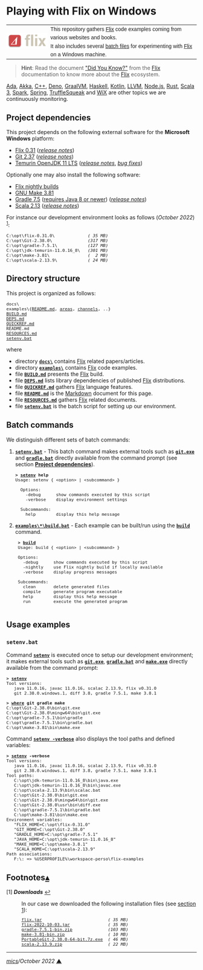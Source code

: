 # <span id="top">Playing with Flix on Windows</span>

<table style="font-family:Helvetica,Arial;font-size:14px;line-height:1.6;">
  <tr>
  <td style="border:0;padding:0 8px 0 0;min-width:25%;"><a href="https://flix.dev/" rel="external"><img src="./docs/images/flix-logo.png" width="160" alt="Flix project"/></a></td>
  <td style="border:0;padding:0;vertical-align:text-top;">This repository gathers <a href="https://flix.dev/" rel="external">Flix</a> code examples coming from various websites and books.<br/>
  It also includes several <a href="https://en.wikibooks.org/wiki/Windows_Batch_Scripting" rel="external">batch files</a> for experimenting with <a href="https://flix.dev/" rel="external">Flix</a> on a Windows machine.
  </td>
  </tr>
</table>

> **Hint**: Read the document <a href="https://github.com/flix/flix/blob/master/docs/DIDYOUKNOW.md">"Did You Know?"</a> from the <a href="https://flix.dev/" rel="external">Flix</a> documentation to know more about the <a href="https://flix.dev/" rel="external">Flix</a> ecosystem.

[Ada][ada_examples], [Akka][akka_examples], [C++][cpp_examples], [Deno][deno_examples], [GraalVM][graalvm_examples], [Haskell][haskell_examples], [Kotlin][kotlin_examples], [LLVM][llvm_examples], [Node.js][nodejs_examples], [Rust][rust_examples], [Scala 3][scala3_examples], [Spark][spark_examples], [Spring][spring_examples], [TruffleSqueak][trufflesqueak_examples] and [WiX][wix_examples] are other topics we are continuously monitoring.

## <span id="proj_deps">Project dependencies</span>

This project depends on the following external software for the **Microsoft Windows** platform:

- [Flix 0.31][flix_downloads] ([*release notes*][flix_relnotes])
- [Git 2.37][git_downloads] ([*release notes*][git_relnotes])
- [Temurin OpenJDK 11 LTS][temurin_opendjk11] ([*release notes*][temurin_opendjk11_relnotes], [*bug fixes*][temurin_opendjk11_bugfixes])

Optionally one may also install the following software:

- [Flix nightly builds](https://flix.dev/nightly/)
- [GNU Make 3.81][make_install]
- [Gradle 7.5][gradle_install] ([requires Java 8 or newer][gradle_compatibility]) ([*release notes*][gradle_relnotes])
- [Scala 2.13][scala_download] ([*release notes*][scala_relnotes])

For instance our development environment looks as follows (*October 2022*) <sup id="anchor_01">[1](#footnote_01)</sup>:

<pre style="font-size:80%;">
C:\opt\flix-0.31.0\             <i>( 35 MB)</i>
C:\opt\Git-2.38.0\              <i>(317 MB)</i>
C:\opt\gradle-7.5.1\            <i>(127 MB)</i>
C:\opt\jdk-temurin-11.0.16_8\   <i>(301 MB)</i>
C:\opt\make-3.81\               <i>(  2 MB)</i>
C:\opt\scala-2.13.9\            <i>( 24 MB)</i>
</pre>

## <span id="structure">Directory structure</span>

This project is organized as follows:

<pre style="font-size:80%;">
docs\
examples\{<a href="./examples/README.md">README.md</a>, <a href="./examples/areas/">areas</a>, <a href="./examples/channels/">channels</a>, ..}
<a href="BUILD.md">BUILD.md</a>
<a href="DEPS.md">DEPS.md</a>
<a href="QUICKREF.md">QUICKREF.md</a>
README.md
<a href="RESOURCES.md">RESOURCES.md</a>
<a href="setenv.bat">setenv.bat</a>
</pre>

where

- directory [**`docs\`**](docs/) contains [Flix] related papers/articles.
- directory [**`examples\`**](examples/) contains [Flix] code examples.
- file [**`BUILD.md`**](BUILD.md) presents the [Flix] build.
- file [**`DEPS.md`**](DEPS.md) lists library dependencies of published [Flix] distributions.
- file [**`QUICKREF.md`**](QUICKREF.md) gathers [Flix] language features.
- file [**`README.md`**](README.md) is the [Markdown][github_markdown] document for this page.
- file [**`RESOURCES.md`**](RESOURCES.md) gathers [Flix] related documents.
- file [**`setenv.bat`**](setenv.bat) is the batch script for setting up our environment.

## <span id="commands">Batch commands</span>

We distinguish different sets of batch commands:

1. [**`setenv.bat`**](setenv.bat) - This batch command makes external tools such as [**`git.exe`**][git_userguide] and [**`gradle.bat`**][gradle_cli] directly available from the command prompt (see section [**Project dependencies**](#proj_deps)).

   <pre style="font-size:80%;">
   <b>&gt; <a href="./setenv.bat">setenv</a> help</b>
   Usage: setenv { &lt;option&gt; | &lt;subcommand&gt; }
   &nbsp;
     Options:
       -debug      show commands executed by this script
       -verbose    display environment settings
   &nbsp;
     Subcommands:
       help        display this help message
   </pre>

2. [**`examples\*\build.bat`**](examples/areas/build.bat) - Each example can be built/run using the [**`build`**](examples/areas/build.bat) command.<br/>

    <pre style="font-size:80%;">
    <b>&gt; <a href="examples/Factorial/build.bat">build</a></b>
    Usage: build { &lt;option&gt; | &lt;subcommand&gt; }
    &nbsp;
    Options:
      -debug      show commands executed by this script
      -nightly    use Flix nightly build if locally available
      -verbose    display progress messages
    &nbsp;
    Subcommands:
      clean       delete generated files
      compile     generate program executable
      help        display this help message
      run         execute the generated program
    </pre>

## <span id="usage">Usage examples</span>

### `setenv.bat`

Command [**`setenv`**](setenv.bat) is executed once to setup our development environment; it makes external tools such as [**`git.exe`**][git_userguide], [**`gradle.bat`**][gradle_cli] and [**`make.exe`**][make_cli] directly available from the command prompt:

<pre style="font-size:80%;">
<b>&gt; <a href="setenv.bat">setenv</a></b>
Tool versions:
   java 11.0.16, javac 11.0.16, scalac 2.13.9, flix v0.31.0
   git 2.38.0.windows.1, diff 3.8, gradle 7.5.1, make 3.8.1

<b>&gt; <a href="https://docs.microsoft.com/en-us/windows-server/administration/windows-commands/where_1">where</a> git gradle make</b>
C:\opt\Git-2.38.0\bin\git.exe
C:\opt\Git-2.38.0\mingw64\bin\git.exe
C:\opt\gradle-7.5.1\bin\gradle
C:\opt\gradle-7.5.1\bin\gradle.bat
C:\opt\make-3.81\bin\make.exe
</pre>

Command [**`setenv -verbose`**](setenv.bat) also displays the tool paths and defined variables:

<pre style="font-size:80%;">
<b>&gt; <a href="setenv.bat">setenv</a> -verbose</b>
Tool versions:
   java 11.0.16, javac 11.0.16, scalac 2.13.9, flix v0.31.0
   git 2.38.0.windows.1, diff 3.8, gradle 7.5.1, make 3.8.1
Tool paths:
   C:\opt\jdk-temurin-11.0.16_8\bin\java.exe
   C:\opt\jdk-temurin-11.0.16_8\bin\javac.exe
   C:\opt\scala-2.13.9\bin\scalac.bat
   C:\opt\Git-2.38.0\bin\git.exe
   C:\opt\Git-2.38.0\mingw64\bin\git.exe
   C:\opt\Git-2.38.0\usr\bin\diff.exe
   C:\opt\gradle-7.5.1\bin\gradle.bat
   C:\opt\make-3.81\bin\make.exe
Environment variables:
   "FLIX_HOME=C:\opt\flix-0.31.0"
   "GIT_HOME=C:\opt\Git-2.38.0"
   "GRADLE_HOME=C:\opt\gradle-7.5.1"
   "JAVA_HOME=C:\opt\jdk-temurin-11.0.16_8"
   "MAKE_HOME=C:\opt\make-3.8.1"
   "SCALA_HOME=C:\opt\scala-2.13.9"
Path associations:
   F:\: => %USERPROFILE%\workspace-perso\flix-examples
</pre>

<!--=======================================================================-->

## <span id="footnotes">Footnotes</span>[**&#x25B4;**](#top)

<span id="footnote_01">[1]</span> ***Downloads*** [↩](#anchor_01)

<dl><dd>
In our case we downloaded the following installation files (see <a href="#proj_deps">section 1</a>):
</dd>
<dd>
<pre style="font-size:80%;">
<a href="https://github.com/flix/flix/releases/" rel="external">flix.jar</a>                          <i>( 35 MB)</i>
<a href="https://flix.dev/nightly/" rel="external">flix-2022-10-03.jar</a>               <i>( 35 MB)</i>
<a href="https://gradle.org/install/">gradle-7.5.1-bin.zip</a>              <i>(103 MB)</i>
<a href="https://sourceforge.net/projects/gnuwin32/files/make/3.81/">make-3.81-bin.zip</a>                 <i>( 10 MB)</i>
<a href="https://git-scm.com/download/win" rel="external">PortableGit-2.38.0-64-bit.7z.exe</a>  <i>( 46 MB)</i>
<a href="https://www.scala-lang.org/files/archive/">scala-2.13.9.zip</a>                  <i>( 22 MB)</i>
</pre>
</dd></dl>

***

*[mics](https://lampwww.epfl.ch/~michelou/)/October 2022* [**&#9650;**](#top)
<span id="bottom">&nbsp;</span>

<!-- link refs -->

[ada_examples]: https://github.com/michelou/ada-examples
[akka_examples]: https://github.com/michelou/akka-examples
[cpp_examples]: https://github.com/michelou/cpp-examples
[deno_examples]: https://github.com/michelou/deno-examples
[diff_cli]: https://www.gnu.org/software/diffutils/manual/html_node/Invoking-diff.html
[git_cli]: https://git-scm.com/docs/git
[git_downloads]: https://git-scm.com/download/win
[git_exe]: https://git-scm.com/docs/git
[git_relnotes]: https://raw.githubusercontent.com/git/git/master/Documentation/RelNotes/2.38.0.txt
[github_markdown]: https://github.github.com/gfm/
[git_userguide]: https://git-scm.com/docs/git
[flix]: https://flix.dev/
[flix_downloads]: https://github.com/flix/flix/releases/
[flix_relnotes]: https://github.com/flix/flix/releases/tag/v0.31.0
[graalvm_examples]: https://github.com/michelou/graalvm-examples
[gradle_cli]: https://docs.gradle.org/current/userguide/command_line_interface.html
[gradle_compatibility]: https://docs.gradle.org/current/release-notes.html#upgrade-instructions
[gradle_install]: https://gradle.org/install/
[gradle_relnotes]: https://docs.gradle.org/7.5.1/release-notes.html
[haskell_examples]: https://github.com/michelou/haskell-examples
[kotlin_examples]: https://github.com/michelou/kotlin-examples
[llvm_examples]: https://github.com/michelou/llvm-examples
[make_cli]: https://www.gnu.org/software/make/manual/make.html
[make_install]: https://sourceforge.net/projects/gnuwin32/files/make/3.81/
[nodejs_examples]: https://github.com/michelou/nodejs-examples
[rust_examples]: https://github.com/michelou/rust-examples
[scala_download]: https://www.scala-lang.org/download/2.13.9.html
[scala_relnotes]: https://github.com/scala/scala/releases/tag/v2.13.9
[scala3_examples]: https://github.com/michelou/dotty-examples
[spark_examples]: https://github.com/michelou/spark-examples
[spring_examples]: https://github.com/michelou/spring-examples
[temurin_opendjk11_bugfixes]: https://www.oracle.com/java/technologies/javase/11-0-16-bugfixes.html
[temurin_opendjk11_relnotes]: https://mail.openjdk.org/pipermail/jdk-updates-dev/2022-July/016017.html
[temurin_opendjk11]: https://adoptium.net/releases.html?variant=openjdk11&jvmVariant=hotspot
[trufflesqueak_examples]: https://github.com/michelou/trufflesqueak-examples
[wix_examples]: https://github.com/michelou/wix-examples
